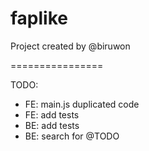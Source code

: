 faplike
================

Project created by @biruwon

================

TODO:

- FE: main.js duplicated code
- FE: add tests
- BE: add tests
- BE: search for @TODO
